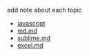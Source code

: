 add note about each topic

* [javascript](javascript.md)
* [md.md](md.md)
* [sublime.md](sublime.md)
* [excel.md](excel.md)

